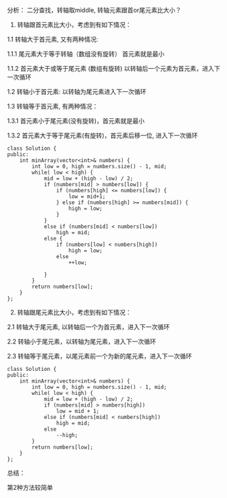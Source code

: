 分析：
二分查找，转轴取middle, 转轴元素跟首or尾元素比大小？

1. 转轴跟首元素比大小，考虑到有如下情况：

1.1 转轴大于首元素, 又有两种情况:

 1.1.1 尾元素大于等于转轴（数组没有旋转） 首元素就是最小

 1.1.2 首元素大于或等于尾元素 (数组有旋转) 以转轴后一个元素为首元素，进入下一次循环

1.2 转轴小于首元素: 以转轴为尾元素进入下一次循环

1.3 转轴等于首元素, 有两种情况：

 1.3.1 首元素小于尾元素(没有旋转)，首元素就是最小

 1.3.2 首元素大于等于尾元素(有旋转)，首元素后移一位, 进入下一次循环

```
class Solution {
public:
    int minArray(vector<int>& numbers) {
        int low = 0, high = numbers.size() - 1, mid;
        while( low < high) {
            mid = low + (high - low) / 2;
            if (numbers[mid] > numbers[low]) {
                if (numbers[high] <= numbers[low]) {
                    low = mid+1;
                } else if (numbers[high] >= numbers[mid]) {
                    high = low;
                }
            }
            else if (numbers[mid] < numbers[low])
                high = mid;
            else {
                if (numbers[low] < numbers[high])
                    high = low;
                else
                    ++low;
                
            }
        }
        return numbers[low];
    }
};
```

2. 转轴跟尾元素比大小，考虑到有如下情况：

2.1 转轴大于尾元素, 以转轴后一个为首元素，进入下一次循环

2.2 转轴小于尾元素，以转轴为尾元素，进入下一次循环

2.3 转轴等于尾元素，以尾元素前一个为新的尾元素，进入下一次循环

```
class Solution {
public:
    int minArray(vector<int>& numbers) {
        int low = 0, high = numbers.size() - 1, mid;
        while( low < high) {
            mid = low + (high - low) / 2;
            if (numbers[mid] > numbers[high])
                low = mid + 1; 
            else if (numbers[mid] < numbers[high])
                high = mid;
            else
                --high;
        }
        return numbers[low];
    }
};
```

总结：

第2种方法较简单
